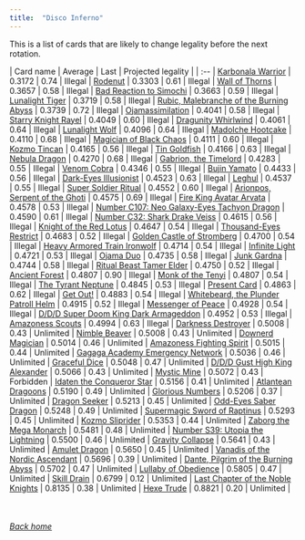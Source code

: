 ```yaml
---
title:  "Disco Inferno"
---
```


This is a list of cards that are likely to change legality before the next rotation.

| Card name | Average | Last | Projected legality |
| :-- |
[Karbonala Warrior](https://db.ygoprodeck.com/card/?search=Karbonala%20Warrior) | 0.3172 | 0.74 | Illegal |
[Rodenut](https://db.ygoprodeck.com/card/?search=Rodenut) | 0.3303 | 0.61 | Illegal |
[Wall of Thorns](https://db.ygoprodeck.com/card/?search=Wall%20of%20Thorns) | 0.3657 | 0.58 | Illegal |
[Bad Reaction to Simochi](https://db.ygoprodeck.com/card/?search=Bad%20Reaction%20to%20Simochi) | 0.3663 | 0.59 | Illegal |
[Lunalight Tiger](https://db.ygoprodeck.com/card/?search=Lunalight%20Tiger) | 0.3719 | 0.58 | Illegal |
[Rubic, Malebranche of the Burning Abyss](https://db.ygoprodeck.com/card/?search=Rubic,%20Malebranche%20of%20the%20Burning%20Abyss) | 0.3739 | 0.72 | Illegal |
[Ojamassimilation](https://db.ygoprodeck.com/card/?search=Ojamassimilation) | 0.4041 | 0.58 | Illegal |
[Starry Knight Rayel](https://db.ygoprodeck.com/card/?search=Starry%20Knight%20Rayel) | 0.4049 | 0.60 | Illegal |
[Dragunity Whirlwind](https://db.ygoprodeck.com/card/?search=Dragunity%20Whirlwind) | 0.4061 | 0.64 | Illegal |
[Lunalight Wolf](https://db.ygoprodeck.com/card/?search=Lunalight%20Wolf) | 0.4096 | 0.64 | Illegal |
[Madolche Hootcake](https://db.ygoprodeck.com/card/?search=Madolche%20Hootcake) | 0.4110 | 0.68 | Illegal |
[Magician of Black Chaos](https://db.ygoprodeck.com/card/?search=Magician%20of%20Black%20Chaos) | 0.4111 | 0.60 | Illegal |
[Kozmo Tincan](https://db.ygoprodeck.com/card/?search=Kozmo%20Tincan) | 0.4165 | 0.56 | Illegal |
[Tin Goldfish](https://db.ygoprodeck.com/card/?search=Tin%20Goldfish) | 0.4166 | 0.63 | Illegal |
[Nebula Dragon](https://db.ygoprodeck.com/card/?search=Nebula%20Dragon) | 0.4270 | 0.68 | Illegal |
[Gabrion, the Timelord](https://db.ygoprodeck.com/card/?search=Gabrion,%20the%20Timelord) | 0.4283 | 0.55 | Illegal |
[Venom Cobra](https://db.ygoprodeck.com/card/?search=Venom%20Cobra) | 0.4346 | 0.55 | Illegal |
[Bujin Yamato](https://db.ygoprodeck.com/card/?search=Bujin%20Yamato) | 0.4433 | 0.56 | Illegal |
[Dark-Eyes Illusionist](https://db.ygoprodeck.com/card/?search=Dark-Eyes%20Illusionist) | 0.4523 | 0.63 | Illegal |
[Leghul](https://db.ygoprodeck.com/card/?search=Leghul) | 0.4537 | 0.55 | Illegal |
[Super Soldier Ritual](https://db.ygoprodeck.com/card/?search=Super%20Soldier%20Ritual) | 0.4552 | 0.60 | Illegal |
[Arionpos, Serpent of the Ghoti](https://db.ygoprodeck.com/card/?search=Arionpos,%20Serpent%20of%20the%20Ghoti) | 0.4575 | 0.69 | Illegal |
[Fire King Avatar Arvata](https://db.ygoprodeck.com/card/?search=Fire%20King%20Avatar%20Arvata) | 0.4578 | 0.53 | Illegal |
[Number C107: Neo Galaxy-Eyes Tachyon Dragon](https://db.ygoprodeck.com/card/?search=Number%20C107:%20Neo%20Galaxy-Eyes%20Tachyon%20Dragon) | 0.4590 | 0.61 | Illegal |
[Number C32: Shark Drake Veiss](https://db.ygoprodeck.com/card/?search=Number%20C32:%20Shark%20Drake%20Veiss) | 0.4615 | 0.56 | Illegal |
[Knight of the Red Lotus](https://db.ygoprodeck.com/card/?search=Knight%20of%20the%20Red%20Lotus) | 0.4647 | 0.54 | Illegal |
[Thousand-Eyes Restrict](https://db.ygoprodeck.com/card/?search=Thousand-Eyes%20Restrict) | 0.4683 | 0.52 | Illegal |
[Golden Castle of Stromberg](https://db.ygoprodeck.com/card/?search=Golden%20Castle%20of%20Stromberg) | 0.4700 | 0.54 | Illegal |
[Heavy Armored Train Ironwolf](https://db.ygoprodeck.com/card/?search=Heavy%20Armored%20Train%20Ironwolf) | 0.4714 | 0.54 | Illegal |
[Infinite Light](https://db.ygoprodeck.com/card/?search=Infinite%20Light) | 0.4721 | 0.53 | Illegal |
[Ojama Duo](https://db.ygoprodeck.com/card/?search=Ojama%20Duo) | 0.4735 | 0.58 | Illegal |
[Junk Gardna](https://db.ygoprodeck.com/card/?search=Junk%20Gardna) | 0.4744 | 0.58 | Illegal |
[Ritual Beast Tamer Elder](https://db.ygoprodeck.com/card/?search=Ritual%20Beast%20Tamer%20Elder) | 0.4750 | 0.52 | Illegal |
[Ancient Forest](https://db.ygoprodeck.com/card/?search=Ancient%20Forest) | 0.4807 | 0.90 | Illegal |
[Monk of the Tenyi](https://db.ygoprodeck.com/card/?search=Monk%20of%20the%20Tenyi) | 0.4807 | 0.54 | Illegal |
[The Tyrant Neptune](https://db.ygoprodeck.com/card/?search=The%20Tyrant%20Neptune) | 0.4845 | 0.53 | Illegal |
[Present Card](https://db.ygoprodeck.com/card/?search=Present%20Card) | 0.4863 | 0.62 | Illegal |
[Get Out!](https://db.ygoprodeck.com/card/?search=Get%20Out!) | 0.4883 | 0.54 | Illegal |
[Whitebeard, the Plunder Patroll Helm](https://db.ygoprodeck.com/card/?search=Whitebeard,%20the%20Plunder%20Patroll%20Helm) | 0.4915 | 0.52 | Illegal |
[Messenger of Peace](https://db.ygoprodeck.com/card/?search=Messenger%20of%20Peace) | 0.4928 | 0.54 | Illegal |
[D/D/D Super Doom King Dark Armageddon](https://db.ygoprodeck.com/card/?search=D/D/D%20Super%20Doom%20King%20Dark%20Armageddon) | 0.4952 | 0.53 | Illegal |
[Amazoness Scouts](https://db.ygoprodeck.com/card/?search=Amazoness%20Scouts) | 0.4994 | 0.63 | Illegal |
[Darkness Destroyer](https://db.ygoprodeck.com/card/?search=Darkness%20Destroyer) | 0.5008 | 0.43 | Unlimited |
[Nimble Beaver](https://db.ygoprodeck.com/card/?search=Nimble%20Beaver) | 0.5008 | 0.43 | Unlimited |
[Downerd Magician](https://db.ygoprodeck.com/card/?search=Downerd%20Magician) | 0.5014 | 0.46 | Unlimited |
[Amazoness Fighting Spirit](https://db.ygoprodeck.com/card/?search=Amazoness%20Fighting%20Spirit) | 0.5015 | 0.44 | Unlimited |
[Gagaga Academy Emergency Network](https://db.ygoprodeck.com/card/?search=Gagaga%20Academy%20Emergency%20Network) | 0.5036 | 0.46 | Unlimited |
[Graceful Dice](https://db.ygoprodeck.com/card/?search=Graceful%20Dice) | 0.5048 | 0.47 | Unlimited |
[D/D/D Gust High King Alexander](https://db.ygoprodeck.com/card/?search=D/D/D%20Gust%20High%20King%20Alexander) | 0.5066 | 0.43 | Unlimited |
[Mystic Mine](https://db.ygoprodeck.com/card/?search=Mystic%20Mine) | 0.5072 | 0.43 | Forbidden |
[Idaten the Conqueror Star](https://db.ygoprodeck.com/card/?search=Idaten%20the%20Conqueror%20Star) | 0.5156 | 0.41 | Unlimited |
[Atlantean Dragoons](https://db.ygoprodeck.com/card/?search=Atlantean%20Dragoons) | 0.5190 | 0.49 | Unlimited |
[Glorious Numbers](https://db.ygoprodeck.com/card/?search=Glorious%20Numbers) | 0.5206 | 0.37 | Unlimited |
[Dragon Seeker](https://db.ygoprodeck.com/card/?search=Dragon%20Seeker) | 0.5213 | 0.45 | Unlimited |
[Odd-Eyes Saber Dragon](https://db.ygoprodeck.com/card/?search=Odd-Eyes%20Saber%20Dragon) | 0.5248 | 0.49 | Unlimited |
[Supermagic Sword of Raptinus](https://db.ygoprodeck.com/card/?search=Supermagic%20Sword%20of%20Raptinus) | 0.5293 | 0.45 | Unlimited |
[Kozmo Sliprider](https://db.ygoprodeck.com/card/?search=Kozmo%20Sliprider) | 0.5353 | 0.44 | Unlimited |
[Zaborg the Mega Monarch](https://db.ygoprodeck.com/card/?search=Zaborg%20the%20Mega%20Monarch) | 0.5481 | 0.48 | Unlimited |
[Number S39: Utopia the Lightning](https://db.ygoprodeck.com/card/?search=Number%20S39:%20Utopia%20the%20Lightning) | 0.5500 | 0.46 | Unlimited |
[Gravity Collapse](https://db.ygoprodeck.com/card/?search=Gravity%20Collapse) | 0.5641 | 0.43 | Unlimited |
[Amulet Dragon](https://db.ygoprodeck.com/card/?search=Amulet%20Dragon) | 0.5650 | 0.45 | Unlimited |
[Vanadis of the Nordic Ascendant](https://db.ygoprodeck.com/card/?search=Vanadis%20of%20the%20Nordic%20Ascendant) | 0.5696 | 0.39 | Unlimited |
[Dante, Pilgrim of the Burning Abyss](https://db.ygoprodeck.com/card/?search=Dante,%20Pilgrim%20of%20the%20Burning%20Abyss) | 0.5702 | 0.47 | Unlimited |
[Lullaby of Obedience](https://db.ygoprodeck.com/card/?search=Lullaby%20of%20Obedience) | 0.5805 | 0.47 | Unlimited |
[Skill Drain](https://db.ygoprodeck.com/card/?search=Skill%20Drain) | 0.6799 | 0.12 | Unlimited |
[Last Chapter of the Noble Knights](https://db.ygoprodeck.com/card/?search=Last%20Chapter%20of%20the%20Noble%20Knights) | 0.8135 | 0.38 | Unlimited |
[Hexe Trude](https://db.ygoprodeck.com/card/?search=Hexe%20Trude) | 0.8821 | 0.20 | Unlimited |

<br>

###### [Back home](index)